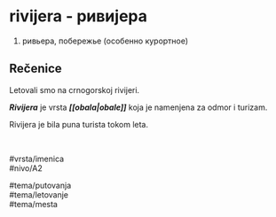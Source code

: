 # rivijera - ривијера

1. ривьера, побережье (особенно курортное)

## Rečenice

Letovali smo na crnogorskoj rivijeri.

***Rivijera*** je vrsta ***[[obala|obale]]*** koja je namenjena za odmor i turizam.

Rivijera je bila puna turista tokom leta.

<br>

#vrsta/imenica  
#nivo/A2  

#tema/putovanja  
#tema/letovanje  
#tema/mesta  
